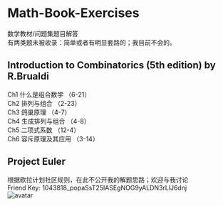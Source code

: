 # Math-Book-Exercises
数学教材/问题集题目解答  
有两类题未被收录：简单或者有明显套路的；我目前不会的。

## Introduction to Combinatorics (5th edition) by R.Brualdi
Ch1 什么是组合数学 （6-21）  
Ch2 排列与组合 （2-23）  
Ch3 鸽巢原理 （4-7）  
Ch4 生成排列与组合 （4-8）  
Ch5 二项式系数 （12-4）  
Ch6 容斥原理及其应用 （3-14）  

## Project Euler
根据欧拉计划社区规则，在此不公开我的解题思路；欢迎与我讨论    
Friend Key: 1043818_popaSsT25IASEgNOG9yALDN3rLlJ6dnj 
<br>
![avatar](https://projecteuler.net/profile/Nithouson.png)    

